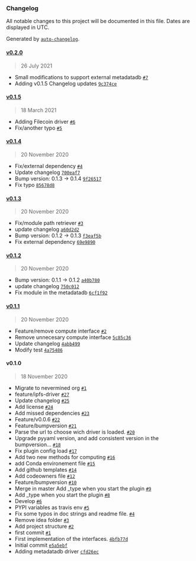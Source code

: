 ### Changelog

All notable changes to this project will be documented in this file. Dates are displayed in UTC.

Generated by [`auto-changelog`](https://github.com/CookPete/auto-changelog).

#### [v0.2.0](https://github.com/nevermined-io/metadata-driver-interface/compare/v0.1.5...v0.2.0)

> 26 July 2021

- Small modifications to support external metadatadb [`#7`](https://github.com/nevermined-io/metadata-driver-interface/pull/7)
- Adding v0.1.5 Changelog updates [`9c374ce`](https://github.com/nevermined-io/metadata-driver-interface/commit/9c374cebae0914d65ce40bc0ae3d9dcf2170a81a)

#### [v0.1.5](https://github.com/nevermined-io/metadata-driver-interface/compare/v0.1.4...v0.1.5)

> 18 March 2021

- Adding Filecoin driver [`#6`](https://github.com/nevermined-io/metadata-driver-interface/pull/6)
- Fix/another typo [`#5`](https://github.com/nevermined-io/metadata-driver-interface/pull/5)

#### [v0.1.4](https://github.com/nevermined-io/metadata-driver-interface/compare/v0.1.3...v0.1.4)

> 20 November 2020

- Fix/external dependency [`#4`](https://github.com/nevermined-io/metadata-driver-interface/pull/4)
- Update changelog [`700eaf7`](https://github.com/nevermined-io/metadata-driver-interface/commit/700eaf7aef22cc6eb4d4a15c6aeb95b0b56e9566)
- Bump version: 0.1.3 → 0.1.4 [`9f26517`](https://github.com/nevermined-io/metadata-driver-interface/commit/9f2651729f59b8afc186a01487dfe2e4724b6405)
- Fix typo [`85678d8`](https://github.com/nevermined-io/metadata-driver-interface/commit/85678d8cf90ceea88f5f1da2abfa47b846c4276b)

#### [v0.1.3](https://github.com/nevermined-io/metadata-driver-interface/compare/v0.1.2...v0.1.3)

> 20 November 2020

- Fix/module path retriever [`#3`](https://github.com/nevermined-io/metadata-driver-interface/pull/3)
- update changelog [`a60d2d2`](https://github.com/nevermined-io/metadata-driver-interface/commit/a60d2d264e0bcbc2280ff5301ac2e6eea3a87c8c)
- Bump version: 0.1.2 → 0.1.3 [`f3eaf5b`](https://github.com/nevermined-io/metadata-driver-interface/commit/f3eaf5b9100fec9c79bc233c4e2942f36f82018d)
- Fix external dependency [`69e9890`](https://github.com/nevermined-io/metadata-driver-interface/commit/69e989095b4bc3418c95cc13201fec1f646b7c47)

#### [v0.1.2](https://github.com/nevermined-io/metadata-driver-interface/compare/v0.1.1...v0.1.2)

> 20 November 2020

- Bump version: 0.1.1 → 0.1.2 [`a40b780`](https://github.com/nevermined-io/metadata-driver-interface/commit/a40b780435def8d30b12708ef1b9194268c2ab08)
- update changelog [`750c012`](https://github.com/nevermined-io/metadata-driver-interface/commit/750c01236f78498cbcd9c28630fffcc15ebb3111)
- Fix module in the metadatadb [`6cf1f92`](https://github.com/nevermined-io/metadata-driver-interface/commit/6cf1f92fc0b29064ae5f2a8c1b178b31aef1f6ce)

#### [v0.1.1](https://github.com/nevermined-io/metadata-driver-interface/compare/v0.1.0...v0.1.1)

> 20 November 2020

- Feature/remove compute interface [`#2`](https://github.com/nevermined-io/metadata-driver-interface/pull/2)
- Remove unnecesary compute interface [`5c85c36`](https://github.com/nevermined-io/metadata-driver-interface/commit/5c85c36fb09b616048e14b7326004bf7a28a10ff)
- Update changelog [`4abb499`](https://github.com/nevermined-io/metadata-driver-interface/commit/4abb499c31a731e25684a713cb68e68e8bda20ed)
- Modify test [`4a75486`](https://github.com/nevermined-io/metadata-driver-interface/commit/4a7548665b94ae3474976a9dd9bb23ff3a12ed3d)

#### v0.1.0

> 18 November 2020

- Migrate to nevermined org [`#1`](https://github.com/nevermined-io/metadata-driver-interface/pull/1)
- feature/ipfs-driver [`#27`](https://github.com/nevermined-io/metadata-driver-interface/pull/27)
- Update changelog [`#25`](https://github.com/nevermined-io/metadata-driver-interface/pull/25)
- Add license [`#24`](https://github.com/nevermined-io/metadata-driver-interface/pull/24)
- Add missed dependencies [`#23`](https://github.com/nevermined-io/metadata-driver-interface/pull/23)
- Feature/v0.0.6 [`#22`](https://github.com/nevermined-io/metadata-driver-interface/pull/22)
- Feature/bumpversion [`#21`](https://github.com/nevermined-io/metadata-driver-interface/pull/21)
- Parse the url to choose wich driver is loaded. [`#20`](https://github.com/nevermined-io/metadata-driver-interface/pull/20)
- Upgrade pyyaml version, and add consistent version in the bumpversion… [`#18`](https://github.com/nevermined-io/metadata-driver-interface/pull/18)
- Fix plugin config load [`#17`](https://github.com/nevermined-io/metadata-driver-interface/pull/17)
- Add two new methods for computing [`#16`](https://github.com/nevermined-io/metadata-driver-interface/pull/16)
- add Conda environement file [`#15`](https://github.com/nevermined-io/metadata-driver-interface/pull/15)
- Add github templates [`#14`](https://github.com/nevermined-io/metadata-driver-interface/pull/14)
- Add codeowners file [`#12`](https://github.com/nevermined-io/metadata-driver-interface/pull/12)
- Feature/bumpversion [`#10`](https://github.com/nevermined-io/metadata-driver-interface/pull/10)
-  Merge in master Add _type when you start the plugin  [`#9`](https://github.com/nevermined-io/metadata-driver-interface/pull/9)
- Add _type when you start the plugin [`#8`](https://github.com/nevermined-io/metadata-driver-interface/pull/8)
- Develop [`#6`](https://github.com/nevermined-io/metadata-driver-interface/pull/6)
- PYPI variables as travis env [`#5`](https://github.com/nevermined-io/metadata-driver-interface/pull/5)
- Fix some typos in doc strings and readme file. [`#4`](https://github.com/nevermined-io/metadata-driver-interface/pull/4)
- Remove idea folder [`#3`](https://github.com/nevermined-io/metadata-driver-interface/pull/3)
- Add project structure [`#2`](https://github.com/nevermined-io/metadata-driver-interface/pull/2)
- first commit [`#1`](https://github.com/nevermined-io/metadata-driver-interface/pull/1)
- First implementation of the interfaces. [`4bfb77d`](https://github.com/nevermined-io/metadata-driver-interface/commit/4bfb77db5f6b1bfead2699b10212474635d95114)
- Initial commit [`e5a5ebf`](https://github.com/nevermined-io/metadata-driver-interface/commit/e5a5ebf60a3fbefe9bebbe23b8ef735ab6d94f7f)
- Adding metadatadb driver [`cfd26ec`](https://github.com/nevermined-io/metadata-driver-interface/commit/cfd26ec9ba779936d62e487325ea7c74b4ee92f5)

